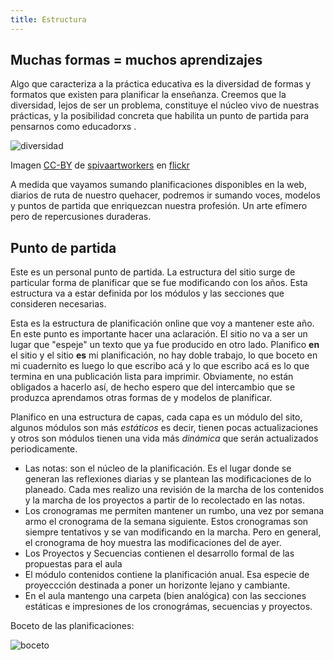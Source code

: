 ```yaml
---
title: Estructura
---
```


## Muchas formas = muchos aprendizajes

Algo que caracteriza a la práctica educativa es la diversidad de formas y formatos que existen para planificar la enseñanza. Creemos que la diversidad, lejos de ser un problema, constituye el núcleo vivo de nuestras prácticas, y la posibilidad concreta que habilita un punto de partida para pensarnos como educadorxs .

![diversidad]({{site.baseurl}}/img/diversidad.jpg)

Imagen [CC-BY](https://creativecommons.org/licenses/by/2.0/) de [spivaartworkers](https://www.flickr.com/photos/spivaartworkers/8751203110) en [flickr](https://www.flickr.com)

A medida que vayamos sumando planificaciones disponibles en la web, diarios de ruta de nuestro quehacer, podremos ir sumando voces,
modelos y puntos de partida que enriquezcan nuestra profesión. Un arte efímero pero de repercusiones duraderas.

## Punto de partida

Este es un personal punto de partida. La estructura del sitio surge de particular forma de planificar que se fue modificando con los años. Esta estructura va a estar definida por los módulos y las secciones que consideren necesarias.


Esta es la estructura de planificación online que voy a mantener este año. En este punto es importante hacer una aclaración. El sitio no va a ser un lugar que "espeje" un texto que ya fue producido en otro lado. Planifico **en** el sitio y el sitio **es** mi planificación, no hay doble trabajo, lo que boceto en mi cuadernito es luego lo que escribo acá y lo que escribo acá es lo que termina en una publicación lista para imprimir. Obviamente, no están obligados a hacerlo así, de hecho espero que del intercambio que se produzca aprendamos otras formas de y modelos de planificar.



Planifico en una estructura de capas, cada capa es un módulo del sito, algunos módulos son más *estáticos* es decir, tienen pocas
actualizaciones y otros son módulos tienen una vida más *dinámica* que serán actualizados periodicamente.
- Las notas: son el núcleo de la planificación. Es el lugar donde se generan las reflexiones diarias y se plantean las modificaciones de lo planeado. Cada mes realizo una revisión de la marcha de los contenidos y la marcha de los proyectos a partir de lo recolectado en las notas.
-  Los cronogramas me permiten mantener un rumbo, una vez por semana armo el cronograma de la semana siguiente. Estos cronogramas son siempre tentativos y se van modificando en la marcha. Pero en general, el cronograma de hoy muestra las modificaciones del de ayer.
- Los Proyectos y Secuencias contienen el desarrollo formal de las propuestas para el aula
- El módulo contenidos contiene la planificación anual. Esa especie de proyeccción destinada a poner un horizonte lejano y cambiante.
- En el aula mantengo una carpeta (bien analógica) con las secciones estáticas e impresiones de los cronográmas, secuencias y proyectos.

Boceto de las planificaciones:

![boceto]({{site.baseurl}}/img/boceto.png)
